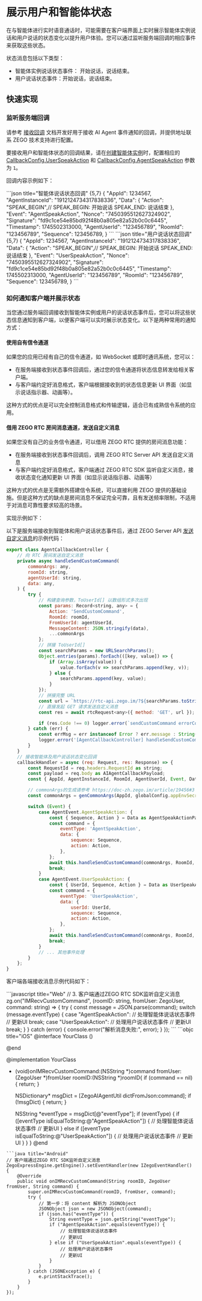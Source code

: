 # 展示用户和智能体状态

在与智能体进行实时语音通话时，可能需要在客户端界面上实时展示智能体实例说话和用户说话的状态变化以提升用户体验。您可以通过监听服务端回调的相应事件来获取这些状态。

状态消息包括以下类型：

- 智能体实例说话状态事件： 开始说话，说话结束。
- 用户说话状态事件：开始说话，说话结束。

## 快速实现

### 监听服务端回调

请参考 [接收回调](/aiagent-server/callbacks/receiving-callback) 文档开发好用于接收 AI Agent 事件通知的回调，并提供地址联系 ZEGO 技术支持进行配置。
<Note title="说明">

要接收用户和智能体状态的回调结果，请在[创建智能体实例](/aiagent-server/api-reference/agent-instance-management/create-agent-instance)时，配置相应的 [CallbackConfig.UserSpeakAction](/aiagent-server/api-reference/agent-instance-management/create-agent-instance#callbackconfig) 和 [CallbackConfig.AgentSpeakAction](/aiagent-server/api-reference/agent-instance-management/create-agent-instance#callbackconfig) 参数为 `1`。

</Note>

回调内容示例如下：

<CodeGroup>
```json title="智能体说话状态回调" {5,7}
{
    "AppId": 1234567,
    "AgentInstanceId": "1912124734317838336",
    "Data": {
        "Action": "SPEAK_BEGIN",// SPEAK_BEGIN: 开始说话 SPEAK_END: 说话结束
    },
    "Event": "AgentSpeakAction",
    "Nonce": "7450395512627324902",
    "Signature": "fd9c1ce54e85bd92f48b0a805e82a52b0c0c6445",
    "Timestamp": 1745502313000,
    "AgentUserId": "123456789",
    "RoomId": "123456789",
    "Sequence": 123456789,
}
```
```json title="用户说话状态回调" {5,7}
{
    "AppId": 1234567,
    "AgentInstanceId": "1912124734317838336",
    "Data": {
        "Action": "SPEAK_BEGIN",// SPEAK_BEGIN: 开始说话 SPEAK_END: 说话结束
    },
    "Event": "UserSpeakAction",
    "Nonce": "7450395512627324902",
    "Signature": "fd9c1ce54e85bd92f48b0a805e82a52b0c0c6445",
    "Timestamp": 1745502313000,
    "AgentUserId": "123456789",
    "RoomId": "123456789",
    "Sequence": 123456789,
}
```
</CodeGroup>

### 如何通知客户端并展示状态

当您通过服务端回调接收到智能体实例或用户的说话状态事件后，您可以将这些状态信息通知到客户端，以便客户端可以实时展示状态变化。以下是两种常用的通知方式：

#### 使用自有信令通道

如果您的应用已经有自己的信令通道，如 WebSocket 或即时通讯系统，您可以：

- 在服务端接收到状态事件回调后，通过您的信令通道将状态信息转发给相关客户端。
- 与客户端约定好消息格式，客户端根据接收到的状态信息更新 UI 界面（如显示说话指示器、动画等）。

这种方式的优点是可以完全控制消息格式和传输逻辑，适合已有成熟信令系统的应用。

#### 借用 ZEGO RTC 房间消息通道，发送自定义消息

如果您没有自己的业务信令通道，可以借用 ZEGO RTC 提供的房间消息功能：

- 在服务端接收到状态事件回调后，调用 ZEGO RTC Server API 发送自定义消息
- 与客户端约定好消息格式，客户端通过 ZEGO RTC SDK 监听自定义消息，接收状态变化通知更新 UI 界面（如显示说话指示器、动画等）

这种方式的优点是无需额外搭建信令系统，可以直接利用 ZEGO 提供的基础设施。但是这种方式的缺点是房间消息不保证完全可靠，且有发送频率限制，不适用于对消息可靠性要求较高的场景。


实现示例如下：
<Tabs>
<Tab title="服务端">

以下是服务端接收到智能体和用户说话状态事件后，通过 ZEGO Server API [发送自定义消息](https://doc-zh.zego.im/article/19553)的示例代码：


```javascript {27-30,47-72}
export class AgentCallbackController {
    // 向 RTC 房间发送自定义消息
    private async handleSendCustomCommand(
        commonArgs: any,
        roomId: string,
        agentUserId: string,
        data: any,
    ) {
        try {
            // 构建查询参数，ToUserId[] 以数组形式多次出现
            const params: Record<string, any> = {
                Action: 'SendCustomCommand',
                RoomId: roomId,
                FromUserId: agentUserId,
                MessageContent: JSON.stringify(data),
                ...commonArgs
            };
            // 拼接 ToUserId[]
            const searchParams = new URLSearchParams();
            Object.entries(params).forEach(([key, value]) => {
                if (Array.isArray(value)) {
                    value.forEach(v => searchParams.append(key, v));
                } else {
                    searchParams.append(key, value);
                }
            });
            // 拼接完整 URL
            const url = `https://rtc-api.zego.im/?${searchParams.toString()}`;
            // 直接发起 GET 请求发送自定义消息
            const res = await rtcRequest<any>({ method: 'GET', url });

            if (res.Code !== 0) logger.error(`sendCustomCommand errorCode: ${res.Code}, errorMessage: ${res.Message}`);
        } catch (err) {
            const errMsg = err instanceof Error ? err.message : String(err);
            logger.error('[AgentCallbackController] handleSendCustomCommand error:' + errMsg);
        }
    }
    // 接收智能体及用户说话状态变化回调
    callbackHandler = async (req: Request, res: Response) => {
        const RequestId = req.headers.RequestId as string;
        const payload = req.body as AIAgentCallbackPayload;
        const { AppId, AgentInstanceId, RoomId, AgentUserId, Event, Data } = payload;

        // commonArgs的生成请参考 https://doc-zh.zego.im/article/19456#3
        const commonArgs = genCommonArgs(AppId, globalConfig.appEnvSecretMap[AppId]);

        switch (Event) {
            case AgentEvent.AgentSpeakAction: {
                const { Sequence, Action } = Data as AgentSpeakActionPayload;
                const command = {
                    eventType: 'AgentSpeakAction',
                    data: {
                        sequence: Sequence,
                        action: Action,
                    },
                };
                await this.handleSendCustomCommand(commonArgs, RoomId, AgentInstanceId, command);
                break;
            }
            case AgentEvent.UserSpeakAction: {
                const { UserId, Sequence, Action } = Data as UserSpeakActionPayload;
                const command = {
                    eventType: 'UserSpeakAction',
                    data: {
                        userId: UserId,
                        sequence: Sequence,
                        action: Action,
                    },
                };
                await this.handleSendCustomCommand(commonArgs, RoomId, AgentInstanceId, command);
                break;
            }
            // ... 其他事件处理
        }
    };
}
```

</Tab>
<Tab title="客户端">

客户端各端接收消息示例代码如下：

<CodeGroup>
```javascript title="Web"
// 3. 客户端通过ZEGO RTC SDK监听自定义消息
    zg.on("IMRecvCustomCommand", (roomID: string, fromUser: ZegoUser, command: string) => {
      try {
        const message = JSON.parse(command);
        switch (message.eventType) {
          case "AgentSpeakAction":
            // 处理智能体说话状态事件
            // 更新UI
            break;
          case "UserSpeakAction":
            // 处理用户说话状态事件
            // 更新UI
            break;
        }
      } catch (error) {
        console.error("解析消息失败:", error);
      }
    });
```
```objc title="iOS"
@interface YourClass () <ZegoEventHandler>

@end

@implementation YourClass

- (void)onIMRecvCustomCommand:(NSString *)command
                     fromUser:(ZegoUser *)fromUser
                       roomID:(NSString *)roomID{
    if (command == nil) {
        return;
    }

    NSDictionary* msgDict = [ZegoAIAgentUtil dictFromJson:command];
    if (!msgDict) {
        return;
    }

    NSString *eventType = msgDict[@"eventType"];
    if (eventType) {
        if ([eventType isEqualToString:@"AgentSpeakAction"]) {
            // 处理智能体说话状态事件
            // 更新UI
        } else if ([eventType isEqualToString:@"UserSpeakAction"]) {
            // 处理用户说话状态事件
            // 更新UI
        }
    }
}
@end
```
```java title="Android"
// 客户端通过ZEGO RTC SDK监听自定义消息
ZegoExpressEngine.getEngine().setEventHandler(new IZegoEventHandler() {
    @Override
    public void onIMRecvCustomCommand(String roomID, ZegoUser fromUser, String command) {
        super.onIMRecvCustomCommand(roomID, fromUser, command);
        try {
            // 第一步：将 content 解析为 JSONObject
            JSONObject json = new JSONObject(command);
            if (json.has("eventType")) {
                String eventType = json.getString("eventType");
                if ("AgentSpeakAction".equals(eventType)) {
                    // 处理智能体说话状态事件
                    // 更新UI
                } else if ("UserSpeakAction".equals(eventType)) {
                    // 处理用户说话状态事件
                    // 更新UI
                }
            }
        } catch (JSONException e) {
            e.printStackTrace();
        }
    }
});
```
</CodeGroup>

</Tab>
</Tabs>
